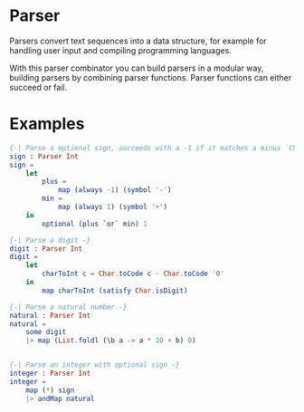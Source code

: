 **Parser**
======

Parsers convert text sequences into a data structure, for example
for handling user input and compiling programming languages.

With this parser combinator you can build parsers in a modular way, building
parsers by combining parser functions. Parser functions can either succeed or
fail.


Examples
======

```elm
{-| Parse a optional sign, succeeds with a -1 if it matches a minus `Char`, otherwise it returns 1 -}
sign : Parser Int
sign =
    let
        plus =
            map (always -1) (symbol '-')
        min =
            map (always 1) (symbol '+')
    in
        optional (plus `or` min) 1

{-| Parse a digit -}
digit : Parser Int
digit =
    let
        charToInt c = Char.toCode c - Char.toCode '0'
    in
        map charToInt (satisfy Char.isDigit)

{-| Parse a natural number -}
natural : Parser Int
natural =
    some digit
    |> map (List.foldl (\b a -> a * 10 + b) 0)


{-| Parse an integer with optional sign -}
integer : Parser Int
integer =
    map (*) sign
    |> andMap natural
```
